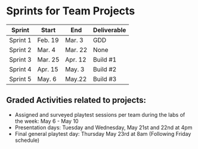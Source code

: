 # Sprints for Team Projects

| Sprint | Start | End | Deliverable | 
| - | - | - | - |
| Sprint 1 | Feb. 19 | Mar. 3 | GDD |
| Sprint 2 | Mar. 4 | Mar. 22 | None | 
| Sprint 3 | Mar. 25 | Apr. 12 | Build #1 | 
| Sprint 4 | Apr. 15 | May. 3 | Build #2 | 
| Sprint 5 | May. 6 | May.22  | Build #3 |

## Graded Activities related to projects:
* Assigned and surveyed playtest sessions per team during the labs of the week: May 6 - May 10  
* Presentation days: Tuesday and Wednesday, May 21st and 22nd at 4pm  
* Final general playtest day: Thursday May 23rd at 8am (Following Friday schedule)